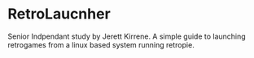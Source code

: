 # RetroLaucnher
Senior Indpendant study by Jerett Kirrene. A simple guide to launching retrogames from a linux based system running retropie.
